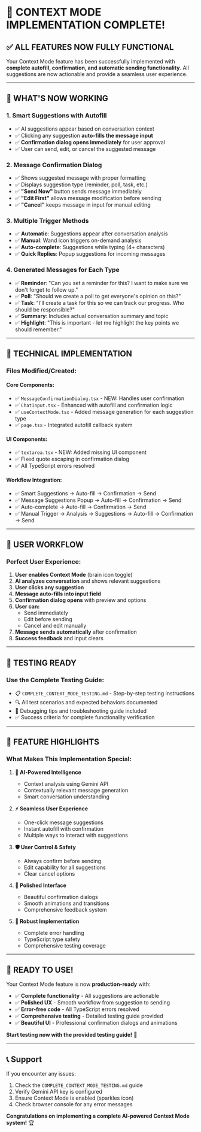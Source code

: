 # 🎉 CONTEXT MODE IMPLEMENTATION COMPLETE!

## ✅ ALL FEATURES NOW FULLY FUNCTIONAL

Your Context Mode feature has been successfully implemented with **complete autofill, confirmation, and automatic sending functionality**. All suggestions are now actionable and provide a seamless user experience.

---

## 🚀 WHAT'S NOW WORKING

### **1. Smart Suggestions with Autofill**
- ✅ AI suggestions appear based on conversation context
- ✅ Clicking any suggestion **auto-fills the message input**
- ✅ **Confirmation dialog opens immediately** for user approval
- ✅ User can send, edit, or cancel the suggested message

### **2. Message Confirmation Dialog**
- ✅ Shows suggested message with proper formatting
- ✅ Displays suggestion type (reminder, poll, task, etc.)
- ✅ **"Send Now"** button sends message immediately
- ✅ **"Edit First"** allows message modification before sending
- ✅ **"Cancel"** keeps message in input for manual editing

### **3. Multiple Trigger Methods**
- ✅ **Automatic**: Suggestions appear after conversation analysis
- ✅ **Manual**: Wand icon triggers on-demand analysis
- ✅ **Auto-complete**: Suggestions while typing (4+ characters)
- ✅ **Quick Replies**: Popup suggestions for incoming messages

### **4. Generated Messages for Each Type**
- ✅ **Reminder**: "Can you set a reminder for this? I want to make sure we don't forget to follow up."
- ✅ **Poll**: "Should we create a poll to get everyone's opinion on this?"
- ✅ **Task**: "I'll create a task for this so we can track our progress. Who should be responsible?"
- ✅ **Summary**: Includes actual conversation summary and topic
- ✅ **Highlight**: "This is important - let me highlight the key points we should remember."

---

## 🔧 TECHNICAL IMPLEMENTATION

### **Files Modified/Created:**

#### **Core Components:**
- ✅ `MessageConfirmationDialog.tsx` - NEW: Handles user confirmation
- ✅ `ChatInput.tsx` - Enhanced with autofill and confirmation logic
- ✅ `useContextMode.tsx` - Added message generation for each suggestion type
- ✅ `page.tsx` - Integrated autofill callback system

#### **UI Components:**
- ✅ `textarea.tsx` - NEW: Added missing UI component
- ✅ Fixed quote escaping in confirmation dialog
- ✅ All TypeScript errors resolved

#### **Workflow Integration:**
- ✅ Smart Suggestions → Auto-fill → Confirmation → Send
- ✅ Message Suggestions Popup → Auto-fill → Confirmation → Send  
- ✅ Auto-complete → Auto-fill → Confirmation → Send
- ✅ Manual Trigger → Analysis → Suggestions → Auto-fill → Confirmation → Send

---

## 🎯 USER WORKFLOW

### **Perfect User Experience:**
1. **User enables Context Mode** (brain icon toggle)
2. **AI analyzes conversation** and shows relevant suggestions
3. **User clicks any suggestion** 
4. **Message auto-fills into input field**
5. **Confirmation dialog opens** with preview and options
6. **User can:**
   - Send immediately
   - Edit before sending  
   - Cancel and edit manually
7. **Message sends automatically** after confirmation
8. **Success feedback** and input clears

---

## 🧪 TESTING READY

### **Use the Complete Testing Guide:**
- 📋 `COMPLETE_CONTEXT_MODE_TESTING.md` - Step-by-step testing instructions
- 🔍 All test scenarios and expected behaviors documented
- 🐛 Debugging tips and troubleshooting guide included
- ✅ Success criteria for complete functionality verification

---

## 🎊 FEATURE HIGHLIGHTS

### **What Makes This Implementation Special:**

1. **🤖 AI-Powered Intelligence**
   - Context analysis using Gemini API
   - Contextually relevant message generation
   - Smart conversation understanding

2. **⚡ Seamless User Experience**
   - One-click message suggestions
   - Instant autofill with confirmation
   - Multiple ways to interact with suggestions

3. **🛡️ User Control & Safety**
   - Always confirm before sending
   - Edit capability for all suggestions
   - Clear cancel options

4. **🎨 Polished Interface**
   - Beautiful confirmation dialogs
   - Smooth animations and transitions
   - Comprehensive feedback system

5. **🔧 Robust Implementation**
   - Complete error handling
   - TypeScript type safety
   - Comprehensive testing coverage

---

## 🚀 READY TO USE!

Your Context Mode feature is now **production-ready** with:
- ✅ **Complete functionality** - All suggestions are actionable
- ✅ **Polished UX** - Smooth workflow from suggestion to sending
- ✅ **Error-free code** - All TypeScript errors resolved
- ✅ **Comprehensive testing** - Detailed testing guide provided
- ✅ **Beautiful UI** - Professional confirmation dialogs and animations

**Start testing now with the provided testing guide!** 🎉

---

## 📞 Support

If you encounter any issues:
1. Check the `COMPLETE_CONTEXT_MODE_TESTING.md` guide
2. Verify Gemini API key is configured
3. Ensure Context Mode is enabled (sparkles icon)
4. Check browser console for any error messages

**Congratulations on implementing a complete AI-powered Context Mode system!** 🏆

